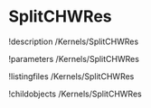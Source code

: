 <!-- MOOSE Documentation Stub: Remove this when content is added. -->

# SplitCHWRes
!description /Kernels/SplitCHWRes

!parameters /Kernels/SplitCHWRes

!listingfiles /Kernels/SplitCHWRes

!childobjects /Kernels/SplitCHWRes
